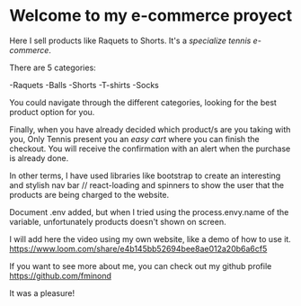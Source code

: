 # Welcome to my e-commerce proyect

Here I sell products like Raquets to Shorts. It's a *specialize tennis e-commerce*. 

There are 5 categories: 

-Raquets
-Balls
-Shorts
-T-shirts
-Socks

You could navigate through the different categories, looking for the best product option for you.  

Finally, when you have already decided which product/s are you taking with you, Only Tennis present you an *easy cart* where you can finish the checkout. 
You will receive the confirmation with an alert when the purchase is already done. 

In other terms, I have used libraries like bootstrap to create an interesting and stylish nav bar // react-loading and spinners to show the user that the products are being charged to the website. 

Document .env added, but when I tried using the process.envy.name of the variable, unfortunately products doesn't shown on screen. 


I will add here the video using my own website, like a demo of how to use it. https://www.loom.com/share/e4b145bb52694bee8ae012a20b6a6cf5



If you want to see more about me, you can check out my github profile https://github.com/fminond

It was a pleasure! 

